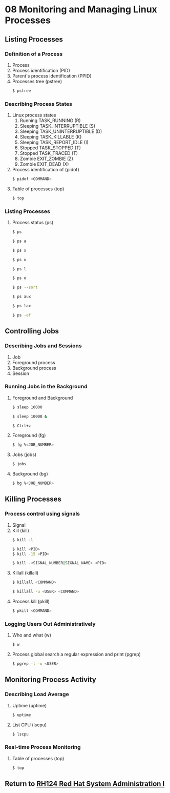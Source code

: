 # 08 Monitoring and Managing Linux Processes
## Listing Processes
### Definition of a Process
1. Process
2. Process identification (PID)
3. Parent's process identification (PPID)
4. Processes tree (pstree)
    ```bash
    $ pstree
    ```
### Describing Process States
1. Linux process states
    1. Running TASK_RUNNING (R)
    2. Sleeping TASK_INTERRUPTIBLE (S)
    3. Sleeping TASK_UNINTERRUPTIBLE (D)
    4. Sleeping TASK_KILLABLE (K)
    5. Sleeping TASK_REPORT_IDLE (I)
    6. Stopped TASK_STOPPED (T)
    7. Stopped TASK_TRACED (T)
    8. Zombie EXIT_ZOMBIE (Z)
    9. Zombie EXIT_DEAD (X)
2. Process identification of (pidof)
    ```bash
    $ pidof <COMMAND>
    ```
3. Table of processes (top)
    ```bash
    $ top
    ```
### Listing Processes
1. Process status (ps)
    ```bash
    $ ps
    ```
    ```bash
    $ ps a
    ```
    ```bash
    $ ps x
    ```
    ```bash
    $ ps u
    ```
    ```bash
    $ ps l
    ```
    ```bash
    $ ps o
    ```
    ```bash
    $ ps --sort
    ```
    ```bash
    $ ps aux
    ```
    ```bash
    $ ps lax
    ```
    ```bash
    $ ps -ef
    ```
## Controlling Jobs
### Describing Jobs and Sessions
1. Job
2. Foreground process
3. Background process
4. Session
### Running Jobs in the Background
1. Foreground and Background
    ```bash
    $ sleep 10000
    ```
    ```bash
    $ sleep 10000 &
    ```
    ```bash
    $ Ctrl+z
    ```
2. Foreground (fg)
    ```bash
    $ fg %<JOB_NUMBER>
    ```
3. Jobs (jobs)
    ```bash
    $ jobs
    ```
4. Background (bg)
    ```bash
    $ bg %<JOB_NUMBER>
    ```
## Killing Processes
### Process control using signals
1. Signal
2. Kill (kill)
    ```bash
    $ kill -l
    ```
    ```bash
    $ kill <PID>
    $ kill -15 <PID>
    ```
    ```bash
    $ kill -<SIGNAL_NUMBER|SIGNAL_NAME> <PID>
    ```
3. Killall (killall)
    ```bash
    $ killall <COMMAND>
    ```
    ```bash
    $ killall -u <USER> <COMMAND>
    ```
4. Process kill (pkill)
    ```bash
    $ pkill <COMMAND>
    ```
### Logging Users Out Administratively
1. Who and what (w)
    ```bash
    $ w
    ```
2. Process global search a regular expression and print (pgrep)
    ```bash
    $ pgrep -l -u <USER>
    ```
## Monitoring Process Activity
### Describing Load Average
1. Uptime (uptime)
    ```bash
    $ uptime
    ```
2. List CPU (lscpu)
    ```bash
    $ lscpu
    ```
### Real-time Process Monitoring
1. Table of processes (top)
    ```bash
    $ top
    ```
## Return to [RH124 Red Hat System Administration I](/rh124_red_hat_system_administration_i/README.md)

